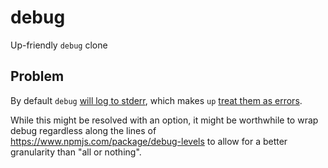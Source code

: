# debug
Up-friendly `debug` clone

## Problem

By default `debug` [will log to stderr](https://www.npmjs.com/package/debug#output-streams), which makes `up` [treat them as errors](https://github.com/apex/up/issues/565).

While this might be resolved with an option, it might be worthwhile to wrap debug regardless along the lines of https://www.npmjs.com/package/debug-levels to allow for a better granularity than "all or nothing".
